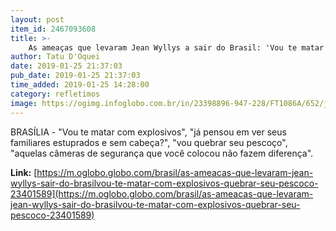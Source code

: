 ```yaml
---
layout: post
item_id: 2467093608
title: >-
    As ameaças que levaram Jean Wyllys a sair do Brasil: 'Vou te matar com explosivos', 'quebrar seu pescoço'
author: Tatu D'Oquei
date: 2019-01-25 21:37:03
pub_date: 2019-01-25 21:37:03
time_added: 2019-01-25 14:28:00
category: refletimos
image: https://ogimg.infoglobo.com.br/in/23398896-947-228/FT1086A/652/jeanwyllys.jpg
---
```


BRASÍLIA - "Vou te matar com explosivos", "já pensou em ver seus familiares estuprados e sem cabeça?", "vou quebrar seu pescoço", "aquelas câmeras de segurança que você colocou não fazem diferença".

**Link:** [https://m.oglobo.globo.com/brasil/as-ameacas-que-levaram-jean-wyllys-sair-do-brasilvou-te-matar-com-explosivos-quebrar-seu-pescoco-23401589](https://m.oglobo.globo.com/brasil/as-ameacas-que-levaram-jean-wyllys-sair-do-brasilvou-te-matar-com-explosivos-quebrar-seu-pescoco-23401589)

